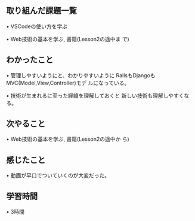 ## 取り組んだ課題一覧
•  VSCodeの使い方を学ぶ

• Web技術の基本を学ぶ, 書籍(Lesson2の途中ま
  で)

## わかったこと
• 管理しやすいようにと、わかりやすいように
  RailsもDjangoもMVC(Model,View,Controller)モデ
 ルになっている。

• 技術が生まれるに至った経緯を理解しておくと
  新しい技術も理解しやすくなる。

## 次やること
• Web技術の基本を学ぶ, 書籍(Lesson2の途中か
  ら)    

## 感じたこと
• 動画が早口でついていくのが大変だった。

## 学習時間
• 3時間